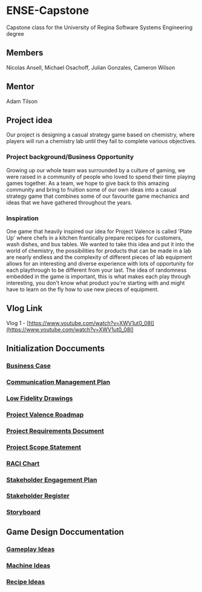 # ENSE-Capstone
Capstone class for the University of Regina Software Systems Engineering degree

## Members
Nicolas Ansell, Michael Osachoff, Julian Gonzales, Cameron Wilson

## Mentor
Adam Tilson

## Project idea
Our project is designing a casual strategy game based on chemistry, where players will run a chemistry lab until they fail to complete various objectives. 

### Project background/Business Opportunity
Growing up our whole team was surrounded by a culture of gaming, we were raised in a community of people who loved to spend their time playing games together. As a team, we hope to give back to this amazing community and bring to fruition some of our own ideas into a casual strategy game that combines some of our favourite game mechanics and ideas that we have gathered throughout the years.

### Inspiration 
One game that heavily inspired our idea for Project Valence is called 'Plate Up' where chefs in a kitchen frantically prepare recipes for customers, wash dishes, and bus tables. We wanted to take this idea and put it into the world of chemistry, the possibilities for products that can be made in a lab are nearly endless and the complexity of different pieces of lab equipment allows for an interesting and diverse experience with lots of opportunity for each playthrough to be different from your last. The idea of randomness embedded in the game is important, this is what makes each play through interesting, you don't know what product you're starting with and might have to learn on the fly how to use new pieces of equipment.

## Vlog Link
Vlog 1 - [https://www.youtube.com/watch?v=XWV1ut0_08I](https://www.youtube.com/watch?v=XWV1ut0_08I)

## Initialization Doccuments

### [Business Case](InitializationDocs/BusinessCase.pdf)
### [Communication Management Plan](InitializationDocs/CommunicationManagementPlan.pdf)
### [Low Fidelity Drawings](InitializationDocs/LowFidelityDrawings.pdf)
### [Project Valence Roadmap](InitializationDocs/ProjectValenceRoadmap.pdf)
### [Project Requirements Document](InitializationDocs/ProjectRequirementsDocument.pdf)
### [Project Scope Statement](InitializationDocs/ProjectScopeStatement.pdf)
### [RACI Chart](InitializationDocs/RACIChart.pdf)
### [Stakeholder Engagement Plan](InitializationDocs/StakeholderEngagementPlan.pdf)
### [Stakeholder Register](InitializationDocs/StakeholderRegister.pdf)
### [Storyboard](InitializationDocs/Storyboard.pdf)


## Game Design Doccumentation

### [Gameplay Ideas](GameDesignDocs\Gameplay.md)
### [Machine Ideas](GameDesignDocs\Machines.md)
### [Recipe Ideas](GameDesignDocs\Recipes.md)


